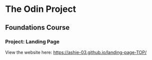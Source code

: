 # The Odin Project
## Foundations Course
### Project: Landing Page
View the website here: 
https://ashie-03.github.io/landing-page-TOP/
